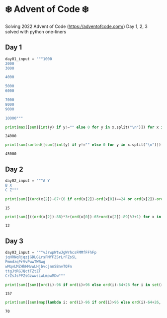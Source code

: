 # ❄️ Advent of Code ❄️

Solving 2022 Advent of Code (https://adventofcode.com/)
Day 1, 2, 3 solved with python one-liners

## Day 1


```python
day01_input = """1000
2000
3000

4000

5000
6000

7000
8000
9000

10000"""
```


```python
print(max([sum([int(y) if y!="" else 0 for y in x.split("\n")]) for x in day01_input.split("\n\n")]))
```

    24000
    


```python
print(sum(sorted([sum([int(y) if y!="" else 0 for y in x.split("\n")]) for x in day01_input.split("\n\n")])[-3:]))
```

    45000
    

## Day 2


```python
day02_input = """A Y
B X
C Z"""
```


```python
print(sum([(ord(x[2])-87+(6 if ord(x[2])-ord(x[0])==24 or ord(x[2])-ord(x[0])==21 else 3 if ord(x[2])-ord(x[0])==23 else 0)) for x in day02_input.split("\n")]))
```

    15
    


```python
print(sum([((ord(x[2])-88)*3+(ord(x[0])-65+ord(x[2])-89)%3+1) for x in day02_input.split("\n")]))
```

    12
    

## Day 3


```python
day03_input = """vJrwpWtwJgWrhcsFMMfFFhFp
jqHRNqRjqzjGDLGLrsFMfFZSrLrFZsSL
PmmdzqPrVvPwwTWBwg
wMqvLMZHhHMvwLHjbvcjnnSBnvTQFn
ttgJtRGJQctTZtZT
CrZsJsPPZsGzwwsLwLmpwMDw"""
```


```python
print(sum([sum([ord(i)-96 if ord(i)>96 else ord(i)-64+26 for i in set(r[:(len(r)//2)]).intersection(r[(len(r)//2):])]) for r in day03_input.split("\n")]))
```

    157
    


```python
print(sum([sum(map(lambda i: ord(i)-96 if ord(i)>96 else ord(i)-64+26, set(g[0]).intersection(g[1]).intersection(g[2]))) for g in [day03_input.split("\n")[i:i+3] for i in range(0, len(day03_input.split("\n")), 3)]]))
```

    70
    


```python

```
